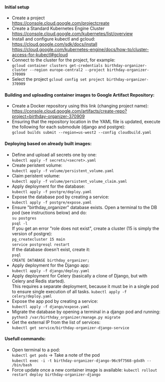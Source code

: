#### Initial setup  
* Create a project  
https://console.cloud.google.com/projectcreate  
* Create a Standard Kubernetes Engine Cluster  
https://console.cloud.google.com/kubernetes/list/overview  
* Install and configure kubectl and gcloud:  
https://cloud.google.com/sdk/docs/install  
https://cloud.google.com/kubernetes-engine/docs/how-to/cluster-access-for-kubectl#gcloud  
* Connect to the cluster for the project, for example:  
```gcloud container clusters get-credentials birthday-organizer-cluster --region europe-central2 --project birthday-organizer-370909```  
* Select the project
```gcloud config set project birthday-organizer-370909```
#### Building and uploading container images to Google Artifact Repository:  
* Create a Docker repository using this link (changing project name):
  https://console.cloud.google.com/artifacts/create-repo?project=birthday-organizer-370909
* Ensuring that the repository location in the YAML file is updated, execute the following for each submodule (django and postgre):  
```gcloud builds submit --region=us-west2 --config cloudbuild.yaml```  

#### Deploying based on already built images:  
  * Define and upload all secrets one by one:  
    ```kubectl apply -f secrets/<secret>.yaml```  
  * Create peristent volume:  
    ```kubectl apply -f volume/persistent_volume.yaml```  
  * Claim peristent volume:  
    ```kubectl apply -f volume/persistent_volume_claim.yaml```  
  * Apply deployment for the database:  
    ```kubectl apply -f postgre/deploy.yaml```  
  * Expose the database pod by creating a service:  
    ```kubectl apply -f postgre/expose.yaml```  
  * Ensure "birthday_organizer" database exists. Open a terminal to the DB pod (see instructions below) and do:  
    ```su postgres```   
    ```psql -l```  
    If you get an error "role does not exist", create a cluster (15 is simply the version of postgre):  
    ```pg_createcluster 15 main```  
    ```service postgresql restart```  
    If the database doesn't exist, create it:   
    ```psql```  
    ```CREATE DATABASE birthday_organizer;```  
  * Apply deployment for the Django app:  
    ```kubectl apply -f django/deploy.yaml```  
  * Apply deployment for Celery (basically a clone of Django, but with Celery and Redis started).  
    This requires a separate deployment, because it must be in a single pod to ensure single execution of all tasks.
    ```kubectl apply -f celery/deploy.yaml```  
  * Expose the app pod by creating a service:  
    ```kubectl apply -f django/expose.yaml```  
  * Migrate the database by opening a terminal in a django pod and running:  
    ```python3 /var/birthday_organizer/manage.py migrate``` 
  * Get the external IP from the list of services:  
    ```kubectl get service/birthday-organizer-django-service```  

#### Usefull commands:
  * Open terminal to a pod:  
    ```kubectl get pods``` -> Take a note of the pod  
    ```kubectl exec -i -t birthday-organizer-django-96c9f7568-gdx8h -- /bin/bash```  
  * Force update once a new container image is available:
    ```kubectl rollout restart deploy birthday-organizer-django```
